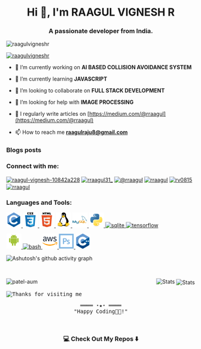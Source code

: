<h1 align="center">Hi 👋, I'm RAAGUL VIGNESH R</h1>
<h3 align="center">A passionate  developer from India.</h3>

<p align="left"> <img src="https://komarev.com/ghpvc/?username=raagulvigneshr&label=Profile%20views&color=0e75b6&style=flat" alt="raagulvigneshr" /> </p>

<p align="left"> <a width="46%" href="https://github.com/ryo-ma/github-profile-trophy"><img src="https://github-profile-trophy.vercel.app/?username=raagulvigneshr" alt="raagulvigneshr" /></a> </p>

- 🔭 I’m currently working on **AI BASED COLLISION AVOIDANCE SYSTEM**

- 🌱 I’m currently learning **JAVASCRIPT**

- 👯 I’m looking to collaborate on **FULL STACK DEVELOPMENT**

- 🤝 I’m looking for help with **IMAGE PROCESSING**

- 📝 I regularly write articles on [https://medium.com/@rraagul](https://medium.com/@rraagul)

- 📫 How to reach me **raagulraju8@gmail.com**
### Blogs posts
<!-- BLOG-POST-LIST:START -->
<!-- BLOG-POST-LIST:END -->

<h3 align="left">Connect with me:</h3>
<p align="left">
<a href="https://linkedin.com/in/raagul-vignesh-10842a228" target="blank"><img align="center" src="https://raw.githubusercontent.com/rahuldkjain/github-profile-readme-generator/master/src/images/icons/Social/linked-in-alt.svg" alt="raagul-vignesh-10842a228" height="30" width="40" /></a>
<a href="https://instagram.com/rraagul31_" target="blank"><img align="center" src="https://raw.githubusercontent.com/rahuldkjain/github-profile-readme-generator/master/src/images/icons/Social/instagram.svg" alt="rraagul31_" height="30" width="40" /></a>
<a href="https://medium.com/@rraagul" target="blank"><img align="center" src="https://raw.githubusercontent.com/rahuldkjain/github-profile-readme-generator/master/src/images/icons/Social/medium.svg" alt="@rraagul" height="30" width="40" /></a>
<a href="https://www.codechef.com/users/rraagul" target="blank"><img align="center" src="https://cdn.jsdelivr.net/npm/simple-icons@3.1.0/icons/codechef.svg" alt="rraagul" height="30" width="40" /></a>
<a href="https://www.hackerrank.com/rv0815" target="blank"><img align="center" src="https://raw.githubusercontent.com/rahuldkjain/github-profile-readme-generator/master/src/images/icons/Social/hackerrank.svg" alt="rv0815" height="30" width="40" /></a>
<a href="https://www.leetcode.com/rraagul" target="blank"><img align="center" src="https://raw.githubusercontent.com/rahuldkjain/github-profile-readme-generator/master/src/images/icons/Social/leet-code.svg" alt="rraagul" height="30" width="40" /></a>
</p>

<h3 align="left">Languages and Tools:</h3>

<p align="left"> <a href="https://www.cprogramming.com/" target="_blank" rel="noreferrer"> <img src="https://raw.githubusercontent.com/devicons/devicon/master/icons/c/c-original.svg" alt="c" width="40" height="40"/>  </a> <a href="https://www.w3schools.com/css/" target="_blank" rel="noreferrer"> <img src="https://raw.githubusercontent.com/devicons/devicon/master/icons/css3/css3-original-wordmark.svg" alt="css3" width="40" height="40"/> </a> <a href="https://www.w3.org/html/" target="_blank" rel="noreferrer"> <img src="https://raw.githubusercontent.com/devicons/devicon/master/icons/html5/html5-original-wordmark.svg" alt="html5" width="40" height="40"/> </a> <a href="https://www.linux.org/" target="_blank" rel="noreferrer"> <img src="https://raw.githubusercontent.com/devicons/devicon/master/icons/linux/linux-original.svg" alt="linux" width="40" height="40"/> </a> <a href="https://www.mysql.com/" target="_blank" rel="noreferrer"> <img src="https://raw.githubusercontent.com/devicons/devicon/master/icons/mysql/mysql-original-wordmark.svg" alt="mysql" width="40" height="40"/> </a> <a href="https://www.python.org" target="_blank" rel="noreferrer"> <img src="https://raw.githubusercontent.com/devicons/devicon/master/icons/python/python-original.svg" alt="python" width="40" height="40"/> </a> <a href="https://www.sqlite.org/" target="_blank" rel="noreferrer"> <img src="https://www.vectorlogo.zone/logos/sqlite/sqlite-icon.svg" alt="sqlite" width="40" height="40"/> </a> <a href="https://www.tensorflow.org" target="_blank" rel="noreferrer"> <img src="https://www.vectorlogo.zone/logos/tensorflow/tensorflow-icon.svg" alt="tensorflow" width="40" height="40"/> </a> <p align="left"> <a href="https://developer.android.com" target="_blank" rel="noreferrer"> <img src="https://raw.githubusercontent.com/devicons/devicon/master/icons/android/android-original-wordmark.svg" alt="android" width="40" height="40"/> </a> <a href="https://www.gnu.org/software/bash/" target="_blank" rel="noreferrer"> <img src="https://www.vectorlogo.zone/logos/gnu_bash/gnu_bash-icon.svg" alt="bash" width="40" height="40"/> </a><a href="https://aws.amazon.com" target="_blank" rel="noreferrer"> <img src="https://raw.githubusercontent.com/devicons/devicon/master/icons/amazonwebservices/amazonwebservices-original-wordmark.svg" alt="aws" width="40" height="40"/> </a> <a href="https://www.photoshop.com/en" target="_blank" rel="noreferrer"> <img src="https://raw.githubusercontent.com/devicons/devicon/master/icons/photoshop/photoshop-line.svg" alt="photoshop" width="40" height="40"/> </a> <a href="https://www.w3schools.com/cpp/" target="_blank" rel="noreferrer"> <img src="https://raw.githubusercontent.com/devicons/devicon/master/icons/cplusplus/cplusplus-original.svg" alt="cplusplus" width="40" height="40"/> </a></p>

   ![Ashutosh's github activity graph](https://github-readme-activity-graph.cyclic.app/graph?username=raagulvigneshr&theme=chartreuse-dark)
<br>
<p>&nbsp;
<div>
<img width="400" align="left" src="https://github-readme-stats.vercel.app/api?username=raagulvigneshr&show_icons=true&locale=en&theme=dark" alt="patel-aum" /></p>
<img width="400" src="https://github-readme-streak-stats.herokuapp.com/?user=raagulvigneshr&theme=dark" alt="Stats" />
<img width="400" align="center" src="https://github-readme-stats.vercel.app/api/top-langs?username=raagulvigneshr&show_icons=true&locale=en&layout=compact&theme=dark" alt="Stats" />

</p>

<samp>
 <img height="120" alt="Thanks for visiting me" width="100%" src="https://raw.githubusercontent.com/BrunnerLivio/brunnerlivio/master/images/marquee.svg" />
    <p align="center">
        ════ ⋆★⋆ ════
        <br>
        "Happy Coding👨‍💻!"
    </p>
</samp>
<br>

<h3  align="center">💻 Check Out My Repos ⬇️ </h3>
<br>
